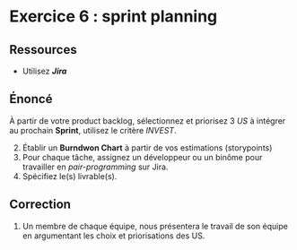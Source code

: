 # Exercice 6 : sprint planning

## Ressources

- Utilisez ***Jira***

## Énoncé

À partir de votre product backlog, sélectionnez et priorisez 3 *US* à intégrer au prochain **Sprint**, utilisez le critère *INVEST*.

2. Établir un **Burndwon Chart** à partir de vos estimations (storypoints)
3. Pour chaque tâche, assignez un développeur ou un binôme pour travailler en *pair-programming* sur Jira.
3. Spécifiez le(s) livrable(s).

## Correction

1. Un membre de chaque équipe, nous présentera le travail de son équipe en argumentant les choix et priorisations des US.
